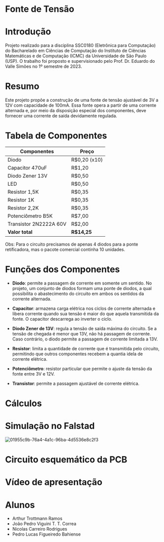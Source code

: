 # Fonte de Tensão

# Introdução
Projeto realizado para a disciplina SSC0180 (Eletrônica para Computação) do Bacharelado em Ciências de Computação do Instituto de Ciências Matemáticas e de Computação (ICMC) da Universidade de São Paulo (USP). O trabalho foi proposto e supervisionado pelo Prof. Dr. Eduardo do Valle Simões no 1º semestre de 2023.

# Resumo
Este projeto propõe a construção de uma fonte de tensão ajustável de 3V a 12V com capacidade de 100mA. Essa fonte opera a partir de uma corrente alternada e, por meio da disposição especial dos componentes, deve fornecer uma corrente de saída devidamente regulada.

# Tabela de Componentes
| Componentes  | Preço |
| ------------- | ------------- |
| Diodo  | R$0,20 (x10)  |
| Capacitor 470uF  | R$1,20  |
| Diodo Zener 13V | R$0,50  |
| LED  | R$0,50  |
| Resistor 1,5K  | R$0,35 |
| Resistor 1K  | R$0,35 |
| Resistor 2,2K  | R$0,35 |
| Potenciômetro B5K  | R$7,00  |
| Transistor 2N2222A 60V | R$2,00  |
| **Valor total**  | **R$14,25** |

Obs: Para o circuito precisamos de apenas 4 diodos para a ponte retificadora, mas o pacote comercial continha 10 unidades.
# Funções dos Componentes
* **Diodo**: permite a passagem de corrente em somente um sentido. No projeto, um conjunto de diodos formam uma ponte de diodos, a qual possibilita o abastecimento do circuito em ambos os sentidos da corrente alternada.

* **Capacitor**: armazena carga elétrica nos ciclos de corrente alternada e libera corrente quando sua tensão é maior do que aquela transmitida da fonte. O capacitor descarrega ao inverter o ciclo.
  
* **Diodo Zener de 13V**: regula a tensão de saída máxima do circuito. Se a tensão de chegada é menor que 13V, não há passagem de corrente. Caso contrário, o diodo permite a passagem de corrente limitada a 13V.
  
* **Resistor**: limita a quantidade de corrente que é transmitida pelo circuito, permitindo que outros componentes recebem a quantia idela de corrente elétrica.
  
* **Potenciômetro**: resistor particular que permite o ajuste da tensão da fonte entre 3V e 12V.
  
* **Transistor**: permite a passagem ajustável de corrente elétrica.
# Cálculos

# Simulação no Falstad
![01955c9b-76a4-4a1c-96ba-4d5536e8c2f3](https://github.com/PLFigueiredo/Fonte-de-Tensao/assets/70961838/38ebda06-35dd-4e35-afec-c97e99d3a937)
# Circuito esquemático da PCB

# Vídeo de apresentação

# Alunos
- Arthur Trottmann Ramos
- João Pedro Viguini T. T. Correa
- Nicolas Carreiro Rodrigues
- Pedro Lucas Figueiredo Bahiense


